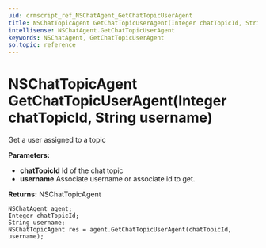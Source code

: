 ```yaml
---
uid: crmscript_ref_NSChatAgent_GetChatTopicUserAgent
title: NSChatTopicAgent GetChatTopicUserAgent(Integer chatTopicId, String username)
intellisense: NSChatAgent.GetChatTopicUserAgent
keywords: NSChatAgent, GetChatTopicUserAgent
so.topic: reference
---
```


# NSChatTopicAgent GetChatTopicUserAgent(Integer chatTopicId, String username)

Get a user assigned to a topic

**Parameters:**
 - **chatTopicId** Id of the chat topic
 - **username** Associate username or associate id to get.

**Returns:** NSChatTopicAgent

```crmscript
NSChatAgent agent;
Integer chatTopicId;
String username;
NSChatTopicAgent res = agent.GetChatTopicUserAgent(chatTopicId, username);
```

